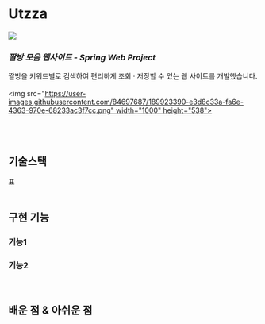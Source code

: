 # Utzza
<a href="https://utzza.herokuapp.com/"><img src="https://img.shields.io/badge/Utzza-430098?style=flat-square&logo=heroku&logoColor=white"/></a>
<br/>

### *짤방 모음 웹사이트 - Spring Web Project*

짤방을 키워드별로 검색하여 편리하게 조회 · 저장할 수 있는 웹 사이트를 개발했습니다.  
<br/>
<img src="https://user-images.githubusercontent.com/84697687/189923390-e3d8c33a-fa6e-4363-970e-68233ac3f7cc.png" width="1000" height="538">

<br/><br/>
  
## 기술스택
표  
<br/>

## 구현 기능
### 기능1
### 기능2
<br>

## 배운 점 & 아쉬운 점
  
